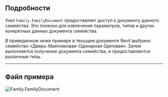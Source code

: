 ## Подробности
Узел `Family.FamilyDocument` предоставляет доступ к документу данного семейства. Это полезно для извлечения параметров, типов и других конкретных данных документа семейства.

В приведенном ниже примере в текущем документе Revit выбрано семейство «Дверь-Маятниковая-Одинарная-Щитовая». Затем выполняется получение документа семейства, и предоставляются различные типы.
___
## Файл примера

![Family.FamilyDocument](./Revit.Elements.Family.FamilyDocument_img.jpg)
